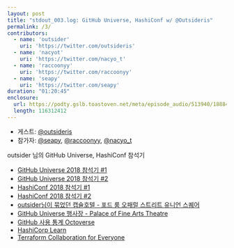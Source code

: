 ```yaml
---
layout: post
title: "stdout_003.log: GitHub Universe, HashiConf w/ @Outsideris"
permalink: /3/
contributors:
  - name: 'outsider'
    uri: 'https://twitter.com/outsideris'
  - name: 'nacyot'
    uri: 'https://twitter.com/nacyo_t'
  - name: 'raccoonyy'
    uri: 'https://twitter.com/raccoonyy'
  - name: 'seapy'
    uri: 'https://twitter.com/seapy'
duration: "01:20:45"
enclosure: 
  url: https://podty.gslb.toastoven.net/meta/episode_audio/513940/188843_1541694060900.mp3
  length: 116312412
---
```


* 게스트: [@outsideris][out]
* 참가자: [@seapy][sea], [@raccoonyy][rac], [@nacyo_t][nac]

[sea]: https://twitter.com/seapy
[rac]: https://twitter.com/nacyo_t
[nac]: https://twitter.com/raccoonyy
[out]: https://twitter.com/outsideris

outsider 님의 GitHub Universe, HashiConf 참석기

- [GitHub Universe 2018 참석기 #1](https://blog.outsider.ne.kr/1407)
- [GitHub Universe 2018 참석기 #2](https://blog.outsider.ne.kr/1408)
- [HashiConf 2018 참석기 #1](https://blog.outsider.ne.kr/1409)
- [HashiConf 2018 참석기 #2](https://blog.outsider.ne.kr/1410)
- [outsider님이 묶었던 캡슐호텔 - 포드 룸 오패럴 스트리트 유니언 스퀘어](https://www.booking.com/hotel/us/pod-room-o-39-farrell-st-union-square.ko.html)
- [GitHub Universe 행사장 - Palace of Fine Arts Theatre](https://www.google.com/maps/place/Palace+of+Fine+Arts+Theatre/@37.8029619,-122.4513816,17z/data=!3m1!4b1!4m5!3m4!1s0x808586d51696be45:0x92d8d1553a44df2c!8m2!3d37.8029577!4d-122.4491929)
- [GitHub 사용 통계 Octoverse](https://octoverse.github.com/)
- [HashiCorp Learn](https://learn.hashicorp.com/)
- [Terraform Collaboration for Everyone](https://www.hashicorp.com/blog/terraform-collaboration-for-everyone)

